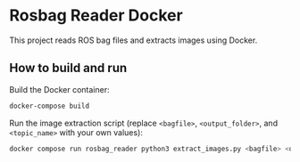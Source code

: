 # Rosbag Reader Docker

This project reads ROS bag files and extracts images using Docker.

## How to build and run

Build the Docker container:
```bash
docker-compose build
```

Run the image extraction script (replace `<bagfile>`, `<output_folder>`, and `<topic_name>` with your own values):

```bash
docker compose run rosbag_reader python3 extract_images.py <bagfile> <output_folder> <topic_name>
```